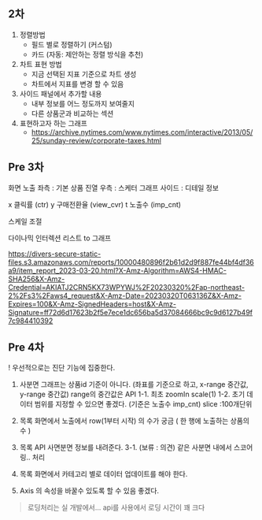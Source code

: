 ## 2차

1. 정렬방법
   - 필드 별로 정렬하기 (커스텀)
   - 카드 (자동: 제안하는 정렬 방식을 추천)
2. 차트 표현 방법
   - 지금 선택된 지표 기준으로 차트 생성
   - 차트에서 지표를 변경 할 수 있음
3. 사이드 패널에서 추가할 내용
   - 내부 정보를 어느 정도까지 보여줄지
   - 다른 상품군과 비교하는 섹션
4. 표현하고자 하는 그래프
   - https://archive.nytimes.com/www.nytimes.com/interactive/2013/05/25/sunday-review/corporate-taxes.html

## Pre 3차

화면 노출
좌측 : 기본 상품 진열
우측 : 스케터 그래프
사이드 : 디테일 정보

x 클릭률 (ctr)
y 구매전환율 (view_cvr)
t 노출수 (imp_cnt)

스케일 조절

다이나믹 인터렉션 리스트 to 그래프

https://divers-secure-static-files.s3.amazonaws.com/reports/10000480896f2b61d2d9f887fe44bf4df36a9/item_report_2023-03-20.html?X-Amz-Algorithm=AWS4-HMAC-SHA256&X-Amz-Credential=AKIATJ2CRN5KX73WPYWJ%2F20230320%2Fap-northeast-2%2Fs3%2Faws4_request&X-Amz-Date=20230320T063136Z&X-Amz-Expires=100&X-Amz-SignedHeaders=host&X-Amz-Signature=ff72d6d17623b2f5e7ece1dc656ba5d37084666bc9c9d6127b49f7c984410392

## Pre 4차

! 우선적으로는 진단 기능에 집중한다.

1. 사분면 그래프는 상품id 기준이 아니다. (좌표를 기준으로 하고, x-range 중간값, y-range 중간값) range의 중간값은 API 
1-1. 최초 zoomIn scale(1)
1-2. 초기 데이터 범위를 지정할 수 있으면 좋겠다. (기준은 노출수 imp_cnt) slice :100개단위

2. 목록 화면에서 노출에서 row(1부터 시작) 의 수가 궁금 ( 한 행에 노출하는 상품의 수 )

3. 목록 API 사면분면 정보를 내려준다.
3-1. (보류 : 의견) 같은 사분면 내에서 스코어링.. 처리

4. 목록 화면에서 카테고리 별로 데이터 업데이트를 해야 한다.

5. Axis 의 속성을 바꿀수 있도록 할 수 있음 좋겠다.

> 로딩처리는 실 개발에서... api를 사용에서 로딩 시간이 꽤 크다